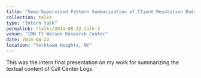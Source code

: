```yaml
---
title: "Semi-Supervised Pattern Summarization of Client Resolution Data"
collection: talks
type: "Intern talk"
permalink: /talks/2014-08-22-talk-3
venue: "IBM TJ Watson Research Center"
date: 2014-08-22
location: "Yorktown Heights, NY"
---
```


This was the intern final presentation on my work for summarizing the textual content of Call Center Logs. 
